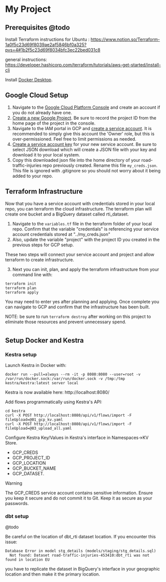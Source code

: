 # My Project

## Prerequisites @todo
Install Terraform
instructions for Ubuntu : https://www.notion.so/Terraform-1a0f5c23d69f8039ae2af5846bf0a325?pvs=4#1b2f5c23d69f8034bfc3ec22bed031c8

general instructions: https://developer.hashicorp.com/terraform/tutorials/aws-get-started/install-cli

Install [Docker Desktop](https://docs.docker.com/get-started/get-docker/).


## Google Cloud Setup
1. Navigate to the [Google Cloud Platform Console](https://console.cloud.google.com/) and create an account if you do not already have one.
2. [Create a new Google Project](https://developers.google.com/workspace/guides/create-project). Be sure to record the project ID from the home page of the project in the console.
3. Navigate to the IAM portal in GCP and [create a service account](https://cloud.google.com/iam/docs/service-accounts-create). It is recommended to simply give this account the 'Owner' role, but this is over-permissioned. Feel free to limit permissions as needed.
4. [Create a service account key](https://cloud.google.com/iam/docs/keys-create-delete) for your new service account. Be sure to select JSON download which will create a JSON file with your key and download it to your local system.
5. Copy this downloaded json file into the home directory of your road-traffic-injuries repo previously created. Rename this file `my_creds.json`. This file is ignored with .gitignore so you should not worry about it being added to your repo.

## Terraform Infrastructure

Now that you have a service account with credentials stored in your local repo, you can terraform the cloud infrastructure. The terraform plan will create one bucket and a BigQuery dataset called rti_dataset.

1. Navigate to the `variables.tf` file in the terraform folder of your local repo. Confirm that the variable "credentials" is referencing your service account credentials stored at "../my_creds.json"
2. Also, update the variable "project" with the project ID you created in the previous steps for GCP setup.

These two steps will connect your service account and project and allow terraform to create infrastructure.

3. Next you can init, plan, and apply the terraform infrastructure from your command line with:

```
terraform init
terraform plan
terraform apply
```

You may need to enter yes after planning and applying. Once complete you can navigate to GCP and confirm that the infrastructure has been built.

NOTE: be sure to run `terraform destroy` after working on this project to eliminate those resources and prevent unnecessary spend.

#

## Setup Docker and Kestra

### Kestra setup
Launch Kestra in Docker with:
```
docker run --pull=always --rm -it -p 8080:8080 --user=root -v /var/run/docker.sock:/var/run/docker.sock -v /tmp:/tmp kestra/kestra:latest server local
````

Kestra is now available here: http://localhost:8080/

Add flows programmatically using Kestra's API:

````
cd kestra
curl -X POST http://localhost:8080/api/v1/flows/import -F fileUpload=@01_gcp_kv.yaml
curl -X POST http://localhost:8080/api/v1/flows/import -F fileUpload=@03_upload_all.yaml

````

Configure Kestra Key/Values in Kestra's interface in Namespaces->KV Store.
- GCP_CREDS
- GCP_PROJECT_ID
- GCP_LOCATION
- GCP_BUCKET_NAME
- GCP_DATASET.

Warning

The GCP_CREDS service account contains sensitive information. Ensure you keep it secure and do not commit it to Git. Keep it as secure as your passwords.

### dbt setup
@todo


Be careful on the location of dbt_rti dataset location.
If you encounter this issue:
```
Database Error in model stg_details (models/staging/stg_details.sql)
  Not found: Dataset road-traffic-injuries-453410:dbt_rti was not found in location EU
```
you have to replicate the dataset in BigQuery's interface in your geographic location and then make it the primary location.